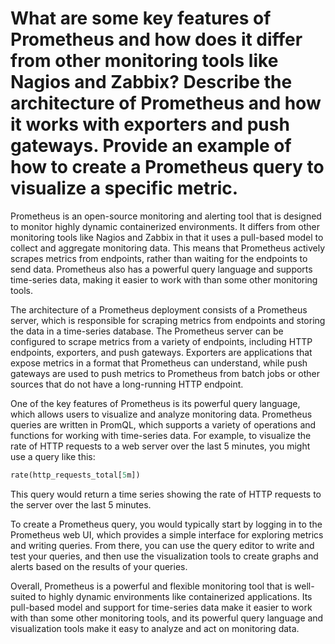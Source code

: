 # What are some key features of Prometheus and how does it differ from other monitoring tools like Nagios and Zabbix? Describe the architecture of Prometheus and how it works with exporters and push gateways. Provide an example of how to create a Prometheus query to visualize a specific metric.

Prometheus is an open-source monitoring and alerting tool that is designed to monitor highly dynamic containerized environments. It differs from other monitoring tools like Nagios and Zabbix in that it uses a pull-based model to collect and aggregate monitoring data. This means that Prometheus actively scrapes metrics from endpoints, rather than waiting for the endpoints to send data. Prometheus also has a powerful query language and supports time-series data, making it easier to work with than some other monitoring tools.

The architecture of a Prometheus deployment consists of a Prometheus server, which is responsible for scraping metrics from endpoints and storing the data in a time-series database. The Prometheus server can be configured to scrape metrics from a variety of endpoints, including HTTP endpoints, exporters, and push gateways. Exporters are applications that expose metrics in a format that Prometheus can understand, while push gateways are used to push metrics to Prometheus from batch jobs or other sources that do not have a long-running HTTP endpoint.

One of the key features of Prometheus is its powerful query language, which allows users to visualize and analyze monitoring data. Prometheus queries are written in PromQL, which supports a variety of operations and functions for working with time-series data. For example, to visualize the rate of HTTP requests to a web server over the last 5 minutes, you might use a query like this:

```graphql
rate(http_requests_total[5m])
```

This query would return a time series showing the rate of HTTP requests to the server over the last 5 minutes.

To create a Prometheus query, you would typically start by logging in to the Prometheus web UI, which provides a simple interface for exploring metrics and writing queries. From there, you can use the query editor to write and test your queries, and then use the visualization tools to create graphs and alerts based on the results of your queries.

Overall, Prometheus is a powerful and flexible monitoring tool that is well-suited to highly dynamic environments like containerized applications. Its pull-based model and support for time-series data make it easier to work with than some other monitoring tools, and its powerful query language and visualization tools make it easy to analyze and act on monitoring data.